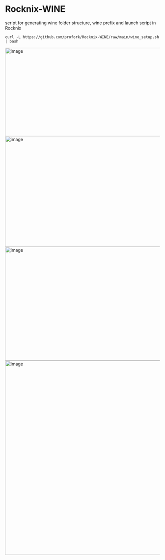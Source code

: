 # Rocknix-WINE
script for generating wine folder structure, wine prefix and launch script in Rocknix

```curl -L https://github.com/profork/Rocknix-WINE/raw/main/wine_setup.sh | bash ```


<img width="604" height="286" alt="image" src="https://github.com/user-attachments/assets/12c42997-b30d-45c8-9570-97dc6484f5cb" />



<img width="898" height="359" alt="image" src="https://github.com/user-attachments/assets/e6982691-58d2-40a0-b08c-0f017c1a322a" />

<img width="644" height="369" alt="image" src="https://github.com/user-attachments/assets/784ccd86-5fe3-4ecb-9120-66cc06d41a08" />

<img width="824" height="630" alt="image" src="https://github.com/user-attachments/assets/ba5a927a-d505-4316-a1f5-8821aaaabc5d" />

